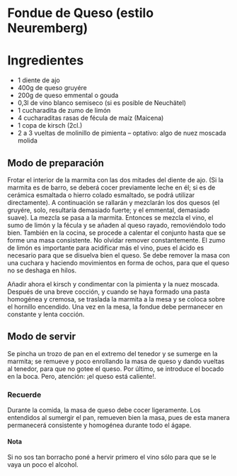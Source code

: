 # Fondue de Queso (estilo Neuremberg)

# Ingredientes

* 1 diente de ajo
* 400g de queso gruyére
* 200g de queso emmental o gouda
* 0,3l de vino blanco semiseco (si es posible de Neuchätel)
* 1 cucharadita de zumo de limón
* 4 cucharaditas rasas de fécula de maíz (Maicena)
* 1 copa de kirsch (2cl.)
* 2 a 3 vueltas de molinillo de pimienta – optativo: algo de nuez moscada molida

## Modo de preparación

Frotar el interior de la marmita con las dos mitades del diente de ajo. (Si la
marmita es de barro, se deberá cocer previamente leche en él; si es de cerámica
esmaltada o hierro colado esmaltado, se podrá utilizar directamente). A
continuación se rallarán y mezclarán los dos quesos (el gruyére, solo,
resultaría demasiado fuerte; y el emmental, demasiado suave). La mezcla se pasa
a la marmita. Entonces se mezcla el vino, el sumo de limón y la fécula y se
añaden al queso rayado, removiéndolo todo bien. También en la cocina, se procede
a calentar el conjunto hasta que se forme una masa consistente. No olvidar
remover constantemente. El zumo de limón es importante para acidificar más el
vino, pues el ácido es necesario para que se disuelva bien el queso. Se debe
remover la masa con una cuchara y haciendo movimientos en forma de ochos, para
que el queso no se deshaga en hilos.

Añadir ahora el kirsch y condimentar con la pimienta y la nuez moscada. Después
de una breve cocción, y cuando se haya formado una pasta homogénea y cremosa, se
traslada la marmita a la mesa y se coloca sobre el hornillo encendido. Una vez
en la mesa, la fondue debe permanecer en constante y lenta cocción.

## Modo de servir

Se pincha un trozo de pan en el extremo del tenedor y se sumerge en la marmita;
se remueve y poco enrollando la masa de queso y dando vueltas al tenedor, para
que no gotee el queso. Por último, se introduce el bocado en la boca. Pero,
atención: ¡el queso está caliente!.

### Recuerde

Durante la comida, la masa de queso debe cocer ligeramente. Los entendidos al
sumergir el pan, remueven bien la masa, pues de esta manera permanecerá
consistente y homogénea durante todo el ágape.

#### Nota

Si no sos tan borracho poné a hervir primero el vino sólo para que se le vaya un poco el alcohol.
